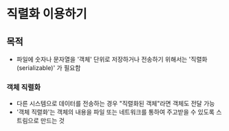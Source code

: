 # 직렬화 이용하기

## 목적
- 파일에 숫자나 문자열을 '객체' 단위로 저장하거나 전송하기 위해서는 '직렬화(serializable)' 가 필요함

### 객체 직렬화
- 다른 시스템으로 데이터를 전송하는 경우 "직렬화된 객체"라면 객체도 전달 가능
- '객체 직렬화'는 객체의 내용을 파일 또는 네트워크를 통하여 주고받을 수 있도록 스트림으로 만드는 것